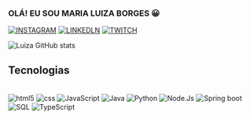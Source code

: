 ### OLÁ! EU SOU MARIA LUIZA BORGES 😀

[![INSTAGRAM](https://img.shields.io/badge/Instagram-E4405F?style=for-the-badge&logo=instagram&logoColor=white)](https://www.instagram.com/lu.borges_/)
[![LINKEDLN](https://img.shields.io/badge/LinkedIn-0077B5?style=for-the-badge&logo=linkedin&logoColor=white)](https://www.linkedin.com/in/maria-luiza-borges-b561602b6/)
[![TWITCH](https://img.shields.io/badge/Pinterest-%23E60023.svg?&style=for-the-badge&logo=Pinterest&logoColor=white)](https://br.pinterest.com/luluborgescordeiro/)


![Luiza GitHub stats](https://github-readme-stats.vercel.app/api?username=LuizaBorges23&show_icons=true&theme=dracula)

## Tecnologias 
<div style="display: inline_block"><br/>
  <img align="center" alt="html5" src="https://img.shields.io/badge/HTML5-E34F26?style=for-the-badge&logo=html5&logoColor=white" />
  <img align="center" alt="css" src="https://img.shields.io/badge/CSS-239120?&style=for-the-badge&logo=css3&logoColor=white" />
  <img align="center" alt="JavaScript" src="https://img.shields.io/badge/JavaScript-F7DF1E?style=for-the-badge&logo=javascript&logoColor=black" />
  <img align="center" alt="Java" src="https://img.shields.io/badge/Java-ED8B00?style=for-the-badge&logo=openjdk&logoColor=white" />
  <img align="center" alt="Python" src="https://img.shields.io/badge/Python-14354C?style=for-the-badge&logo=python&logoColor=white" />
  <img align="center" alt="Node.Js" src="https://img.shields.io/badge/Node.js-43853D?style=for-the-badge&logo=node.js&logoColor=white" />
  <img align="center" alt="Spring boot" src="https://img.shields.io/badge/Springboot-43853D?style=for-the-badge&logo=springboot&logoColor=white" />
  <img align="center" alt="SQL" src="https://img.shields.io/badge/SQL-43853D?style=for-the-badge&logo=sql&logoColor=white" />
  <img align="center" alt="TypeScript" src="https://img.shields.io/badge/TypeScript-43853D?style=for-the-badge&logo=typescript&logoColor=white" />
</div><br/>
